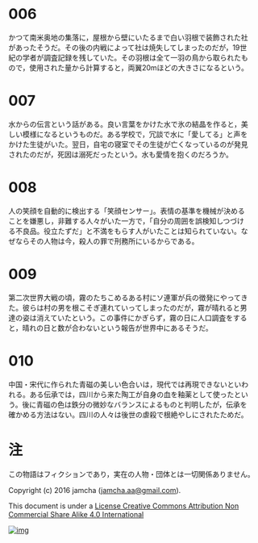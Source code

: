 # 006

かつて南米奥地の集落に，屋根から壁にいたるまで白い羽根で装飾された社  
があったそうだ。その後の内戦によって社は焼失してしまったのだが，19世  
紀の学者が調査記録を残していた。その羽根は全て一羽の鳥から取られたも  
ので，使用された量から計算すると，両翼20mほどの大きさになるという。  

# 007

水からの伝言という話がある。良い言葉をかけた水で氷の結晶を作ると，美  
しい模様になるというものだ。ある学校で，冗談で水に「愛してる」と声を  
かけた生徒がいた。翌日，自宅の寝室でその生徒が亡くなっているのが発見  
されたのだが，死因は溺死だったという。水も愛情を抱くのだろうか。  

# 008

人の笑顔を自動的に検出する「笑顔センサー」。表情の基準を機械が決める  
ことを嫌悪し，非難する人々がいた一方で，「自分の周囲を誤検知しつづけ  
る不良品。役立たずだ」と不満をもらす人がいたことは知られていない。な  
ぜならその人物は今，殺人の罪で刑務所にいるからである。  

# 009

第二次世界大戦の頃，霧のたちこめるある村にソ連軍が兵の徴発にやってき  
た。彼らは村の男を根こそぎ連れていってしまったのだが，霧が晴れると男  
達の姿は消えていたという。この事件にかぎらず，霧の日に人口調査をする  
と，晴れの日と数が合わないという報告が世界中にあるそうだ。  

# 010

中国・宋代に作られた青磁の美しい色合いは，現代では再現できないといわ  
れる。ある伝承では，四川から来た陶工が自身の血を釉薬として使ったとい  
う。後に青磁の色は鉄分の微妙なバランスによるものと判明したが，伝承を  
確かめる方法はない。四川の人々は後世の虐殺で根絶やしにされたためだ。  

# 注

この物語はフィクションであり，実在の人物・団体とは一切関係ありません。  

Copyright (c) 2016 jamcha (jamcha.aa@gmail.com).  

This document is under a [License Creative Commons Attribution Non Commercial Share Alike 4.0 International](http://creativecommons.org/licenses/by-nc-sa/4.0/deed)  

[![img](http://i.creativecommons.org/l/by-nc-sa/3.0/80x15.png)](http://creativecommons.org/licenses/by-nc-sa/4.0/deed)